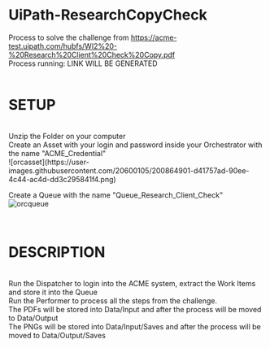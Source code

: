 # UiPath-ResearchCopyCheck
Process to solve the challenge from https://acme-test.uipath.com/hubfs/WI2%20-%20Research%20Client%20Check%20Copy.pdf
<br>
Process running: LINK WILL BE GENERATED
<br><br>
<h1>SETUP</h1><br>
Unzip the Folder on your computer<br>
Create an Asset with your login and password inside your Orchestrator with the name "ACME_Credential"<br>
![orcasset](https://user-images.githubusercontent.com/20600105/200864901-d41757ad-90ee-4c44-ac4d-dd3c295841f4.png)

Create a Queue with the name "Queue_Research_Client_Check"<br>
![orcqueue](https://user-images.githubusercontent.com/20600105/200640288-5b5c88a9-2156-4f42-a326-0cde75da3764.png)

<br>
<h1>DESCRIPTION</h1><br>
Run the Dispatcher to login into the ACME system, extract the Work Items and store it into the Queue<br>
Run the Performer to process all the steps from the challenge.<br>
The PDFs will be stored into Data/Input and after the process will be moved to Data/Output<br>
The PNGs will be stored into Data/Input/Saves and after the process will be moved to Data/Output/Saves
